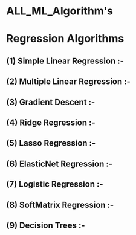 # ALL_ML_Algorithm's

# Regression Algorithms

## (1) Simple Linear Regression  :- 
## (2) Multiple Linear Regression  :- 
## (3) Gradient Descent  :- 
## (4) Ridge Regression :-
## (5) Lasso Regression :-
## (6) ElasticNet Regression :-
## (7) Logistic Regression :-
## (8) SoftMatrix Regression :-
## (9) Decision Trees :- 


